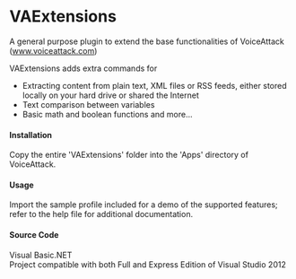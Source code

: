 # VAExtensions
A general purpose plugin to extend the base functionalities of VoiceAttack (www.voiceattack.com)

VAExtensions adds extra commands for 
- Extracting content from plain text, XML files or RSS feeds, either stored locally on your hard drive or shared the Internet
- Text comparison between variables
- Basic math and boolean functions
and more...

<h4>Installation</h4>
Copy the entire 'VAExtensions' folder into the 'Apps' directory of VoiceAttack. 

<h4>Usage</h4>
Import the sample profile included for a demo of the supported features; refer to the help file for additional documentation.

<h4>Source Code</h4>
Visual Basic.NET<br>
Project compatible with both Full and Express Edition of Visual Studio 2012